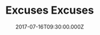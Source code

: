 ---
title: "Excuses Excuses"
image: "https://i.imgur.com/MuLYIpM.jpg"
date: "2017-07-16T09:30:00.000Z"
video:
  type: "vimeo"
  id: 225756097
speaker:
  name: "Rob Yanike"
  permalink: "rob-yanike"
series: "neighbors"
---